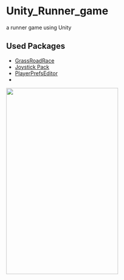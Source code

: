 # Unity_Runner_game

a runner game using Unity

## Used Packages

- [GrassRoadRace](https://assetstore.unity.com/packages/3d/environments/roadways/grass-road-race-46974)
- [Joystick Pack](https://assetstore.unity.com/packages/tools/input-management/joystick-pack-107631#content)
- [PlayerPrefsEditor](https://assetstore.unity.com/packages/tools/utilities/playerprefs-editor-167903)
- 





<img src="https://github.com/nazlicancay/Unity_Runner_game/blob/main/Unity_runner.gif?raw=true" width="300" height="500" />

